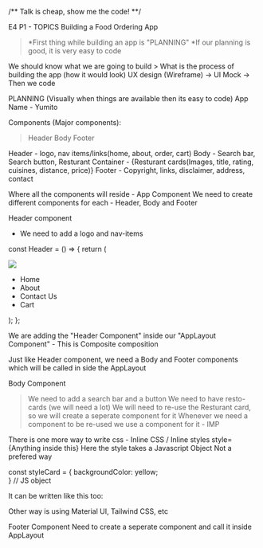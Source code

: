 /** Talk is cheap, show me the code! **/

E4 P1 - TOPICS
Building a Food Ordering App

> *First thing while building an app is "PLANNING"
> *If our planning is good, it is very easy to code

We should know what we are going to build > What is the process of building the app (how it would look)
UX design (Wireframe) -> UI Mock -> Then we code

PLANNING (Visually when things are available then its easy to code)
App Name - Yumito

Components (Major components):

> Header
> Body
> Footer

Header - logo, nav items/links(home, about, order, cart)
Body - Search bar, Search button, Resturant Container - {Resturant cards(Images, title, rating, cuisines, distance, price)}
Footer - Copyright, links, disclaimer, address, contact

Where all the components will reside - App Component
We need to create different components for each - Header, Body and Footer

Header component

- We need to add a logo and nav-items

const Header = () => {
return (

<div className="header">
<div className="logo-container">
<img
          className="logo-container"
          src="https://www.logodesign.net/logo/smoking-burger-with-lettuce-3624ld.png"
        />
</div>
<div className="nav-items">
<ul>
<li>Home</li>
<li>About</li>
<li>Contact Us</li>
<li>Cart</li>
</ul>
</div>
</div>
);
};

We are adding the "Header Component" inside our "AppLayout Component" - This is Composite composition

Just like Header component, we need a Body and Footer components which will be called in side the AppLayout

Body Component

> We need to add a search bar and a button
> We need to have resto-cards (we will need a lot)
> We will need to re-use the Resturant card, so we will create a seperate component for it
> Whenever we need a component to be re-used we use a component for it - IMP

There is one more way to write css - Inline CSS / Inline styles
style={Anything inside this}
Here the style takes a Javascript Object
Not a prefered way

const styleCard = {
backgroundColor: yellow;  
} // JS object

<div style={styleCard}></div>

It can be written like this too:

<div style={{ backgroundColor: "Red" }}></div>

Other way is using Material UI, Tailwind CSS, etc

Footer Component
Need to create a seperate component and call it inside AppLayout
